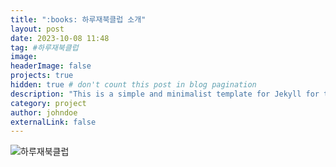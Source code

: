 ```yaml
---
title: ":books: 하루재북클럽 소개"
layout: post
date: 2023-10-08 11:48
tag: #하루재북클럽
image: 
headerImage: false
projects: true
hidden: true # don't count this post in blog pagination
description: "This is a simple and minimalist template for Jekyll for those who likes to eat noodles."
category: project
author: johndoe
externalLink: false
---
```


![하루재북클럽](https://sansonyeo.github.io/mountain-book/assets/images/하루재북클럽소개.jpg)
